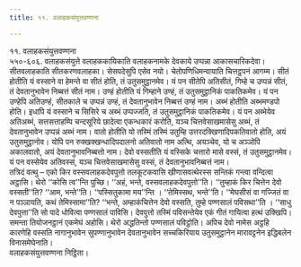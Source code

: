 ```yaml
---
title: ११. वलाहकसंयुत्तवण्णना

---
```

११. वलाहकसंयुत्तवण्णना  
५५०-६०६. वलाहकसंयुत्ते वलाहककायिकाति वलाहकनामके देवकाये उप्पन्ना आकासचारिकदेवा। सीतवलाहकाति सीतकरणवलाहका। सेसपदेसुपि एसेव नयो। चेतोपणिधिमन्वायाति चित्तट्ठपनं आगम्म। सीतं होतीति यं वस्साने वा हेमन्ते वा सीतं होति, तं उतुसमुट्ठानमेव। यं पन सीतेपि अतिसीतं, गिम्हे च उप्पन्नं सीतं, तं देवतानुभावेन निब्बत्तं सीतं नाम। उण्हं होतीति यं गिम्हाने उण्हं, तं उतुसमुट्ठानिकं पाकतिकमेव। यं पन उण्हेपि अतिउण्हं, सीतकाले च उप्पन्नं उण्हं, तं देवतानुभावेन निब्बत्तं उण्हं नाम। अब्भं होतीति अब्भमण्डपो होति। इधापि यं वस्साने च सिसिरे च अब्भं उप्पज्जति, तं उतुसमुट्ठानिकं पाकतिकमेव। यं पन अब्भेयेव अतिअब्भं, सत्तसत्ताहम्पि चन्दसूरिये छादेत्वा एकन्धकारं करोति, यञ्च चित्तवेसाखमासेसु अब्भं, तं देवतानुभावेन उप्पन्नं अब्भं नाम। वातो होतीति यो तस्मिं तस्मिं उतुम्हि उत्तरदक्खिणादिपकतिवातो होति, अयं उतुसमुट्ठानोव। योपि पन रुक्खक्खन्धादिपदालनो अतिवातो नाम अत्थि, अयञ्चेव, यो च अञ्ञोपि अकालवातो, अयं देवतानुभावनिब्बत्तो नाम। देवो वस्सतीति यं वस्सिके चत्तारो मासे वस्सं, तं उतुसमुट्ठानमेव। यं पन वस्सेयेव अतिवस्सं, यञ्च चित्तवेसाखमासेसु वस्सं, तं देवतानुभावनिब्बत्तं नाम।  
तत्रिदं वत्थु – एको किर वस्सवलाहकदेवपुत्तो तलकूटकवासि खीणासवत्थेरस्स सन्तिकं गन्त्वा वन्दित्वा अट्ठासि। थेरो ‘‘कोसि त्व’’न्ति पुच्छि। ‘‘अहं, भन्ते, वस्सवलाहकदेवपुत्तो’’ति। ‘‘तुम्हाकं किर चित्तेन देवो वस्सती’’ति? ‘‘आम, भन्ते’’ति। ‘‘पस्सितुकामा मय’’न्ति । ‘‘तेमिस्सथ, भन्ते’’ति। ‘‘मेघसीसं वा गज्जितं वा न पञ्ञायति, कथं तेमिस्सामा’’ति? ‘‘भन्ते, अम्हाकंचित्तेन देवो वस्सति, तुम्हे पण्णसालं पविसथा’’ति । ‘‘साधु देवपुत्ता’’ति सो पादे धोवित्वा पण्णसालं पाविसि। देवपुत्तो तस्मिं पविसन्तेयेव एकं गीतं गायित्वा हत्थं उक्खिपि। समन्ता तियोजनट्ठानं एकमेघं अहोसि। थेरो अद्धतिन्तो पण्णसालं पविट्ठोति। अपिच देवो नामेस अट्ठहि कारणेहि वस्सति नागानुभावेन सुपण्णानुभावेन देवतानुभावेन सच्चकिरियाय उतुसमुट्ठानेन मारावट्टनेन इद्धिबलेन विनासमेघेनाति।  
वलाहकसंयुत्तवण्णना निट्ठिता।  
